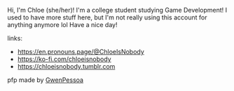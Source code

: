 Hi, I'm Chloe (she/her)! I'm a college student studying Game Development!
I used to have more stuff here, but I'm not really using this account for anything anymore lol
Have a nice day!

links:
- https://en.pronouns.page/@ChloeIsNobody
- https://ko-fi.com/chloeisnobody
- https://chloeisnobody.tumblr.com


pfp made by [GwenPessoa](https://www.tumblr.com/gwenpessoa)
